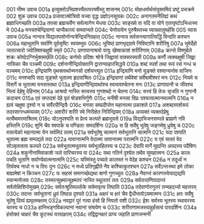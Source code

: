 001  भीष्म उवाच
001a इत्युक्तोऽभिप्रशस्यैतत्परमर्षेस्तु शासनम्
001c मोक्षधर्मार्थसंयुक्तमिदं प्रष्टुं प्रचक्रमे
002  शुक उवाच
002a प्रजावाञ्श्रोत्रियो यज्वा वृद्धः प्रज्ञोऽनसूयकः
002c अनागतमनैतिह्यं कथं ब्रह्माधिगच्छति
003a तपसा ब्रह्मचर्येण सर्वत्यागेन मेधया
003c साङ्ख्ये वा यदि वा योगे एतत्पृष्टोऽभिधत्स्व मे
004a मनसश्चेन्द्रियाणां चाप्यैकाग्र्यं समवाप्यते
004c येनोपायेन पुरुषैस्तच्च व्याख्यातुमर्हसि
005  व्यास उवाच
005a नान्यत्र विद्यातपसोर्नान्यत्रेन्द्रियनिग्रहात्
005c नान्यत्र सर्वसन्त्यागात्सिद्धिं विन्दति कश्चन
006a महाभूतानि सर्वाणि पूर्वसृष्टिः स्वयम्भुवः
006c भूयिष्ठं प्राणभृद्ग्रामे निविष्टानि शरीरिषु
007a भूमेर्देहो जलात्सारो ज्योतिषश्चक्षुषी स्मृते
007c प्राणापानाश्रयो वायुः खेष्वाकाशं शरीरिणाम्
008a क्रान्ते विष्णुर्बले शक्रः कोष्ठेऽग्निर्भुक्तमर्छति
008c कर्णयोः प्रदिशः श्रोत्रे जिह्वायां वाक्सरस्वती
009a कर्णौ त्वक्चक्षुषी जिह्वा नासिका चैव पञ्चमी
009c दर्शनानीन्द्रियोक्तानि द्वाराण्याहारसिद्धये
010a शब्दं स्पर्शं तथा रूपं रसं गन्धं च पञ्चमम्
010c इन्द्रियाणि पृथक्त्वर्थान्मनसो दर्शयन्त्युत
011a इन्द्रियाणि मनो युङ्क्ते वश्यान्यन्तेव वाजिनः
011c मनश्चापि सदा युङ्क्ते भूतात्मा हृदयाश्रितः
012a इन्द्रियाणां तथैवेषां सर्वेषामीश्वरं मनः
012c नियमे च विसर्गे च भूतात्मा मनसस्तथा
013a इन्द्रियाणीन्द्रियार्थाश्च स्वभावश्चेतना मनः
013c प्राणापानौ च जीवश्च नित्यं देहेषु देहिनाम्
014a आश्रयो नास्ति सत्त्वस्य गुणशब्दो न चेतना
014c सत्त्वं हि तेजः सृजति न गुणान्वै कदाचन
015a एवं सप्तदशं देहे वृतं षोडशभिर्गुणैः
015c मनीषी मनसा विप्रः पश्यत्यात्मानमात्मनि
016a न ह्ययं चक्षुषा दृश्यो न च सर्वैरपीन्द्रियैः
016c मनसा सम्प्रदीप्तेन महानात्मा प्रकाशते
017a अशब्दस्पर्शरूपं तदरसागन्धमव्ययम्
017c अशरीरं शरीरे स्वे निरीक्षेत निरिन्द्रियम्
018a अव्यक्तं व्यक्तदेहेषु मर्त्येष्वमरमाश्रितम्
018c योऽनुपश्यति स प्रेत्य कल्पते ब्रह्मभूयसे
019a विद्याभिजनसम्पन्ने ब्राह्मणे गवि हस्तिनि
019c शुनि चैव श्वपाके च पण्डिताः समदर्शिनः
020a स हि सर्वेषु भूतेषु जङ्गमेषु ध्रुवेषु च
020c वसत्येको महानात्मा येन सर्वमिदं ततम्
021a सर्वभूतेषु चात्मानं सर्वभूतानि चात्मनि
021c यदा पश्यति भूतात्मा ब्रह्म सम्पद्यते तदा
022a यावानात्मनि वेदात्मा तावानात्मा परात्मनि
022c य एवं सततं वेद सोऽमृतत्वाय कल्पते
023a सर्वभूतात्मभूतस्य सर्वभूतहितस्य च
023c देवापि मार्गे मुह्यन्ति अपदस्य पदैषिणः
024a शकुनीनामिवाकाशे जले वारिचरस्य वा
024c यथा गतिर्न दृश्येत तथैव सुमहात्मनः
025a कालः पचति भूतानि सर्वाण्येवात्मनात्मनि
025c यस्मिंस्तु पच्यते कालस्तं न वेदेह कश्चन
026a न तदूर्ध्वं न तिर्यक्च नाधो न च तिरः पुनः
026c न मध्ये प्रतिगृह्णीते नैव कश्चित्कुतश्चन
027a सर्वेऽन्तःस्था इमे लोका बाह्यमेषां न किञ्चन
027c यः सहस्रं समागच्छेद्यथा बाणो गुणच्युतः
028a नैवान्तं कारणस्येयाद्यद्यपि स्यान्मनोजवः
028c तस्मात्सूक्ष्मात्सूक्ष्मतरं नास्ति स्थूलतरं ततः
029a सर्वतःपाणिपादान्तं सर्वतोक्षिशिरोमुखम्
029c सर्वतःश्रुतिमल्लोके सर्वमावृत्य तिष्ठति
030a तदेवाणोरणुतरं तन्महद्भ्यो महत्तरम्
030c तदन्तः सर्वभूतानां ध्रुवं तिष्ठन्न दृश्यते
031a अक्षरं च क्षरं चैव द्वैधीभावोऽयमात्मनः
031c क्षरः सर्वेषु भूतेषु दिव्यं ह्यमृतमक्षरम्
032a नवद्वारं पुरं गत्वा हंसो हि नियतो वशी
032c ईशः सर्वस्य भूतस्य स्थावरस्य चरस्य च
033a हानिभङ्गविकल्पानां नवानां संश्रयेण च
033c शरीराणामजस्याहुर्हंसत्वं पारदर्शिनः
034a हंसोक्तं चाक्षरं चैव कूटस्थं यत्तदक्षरम्
034c तद्विद्वानक्षरं प्राप्य जहाति प्राणजन्मनी


